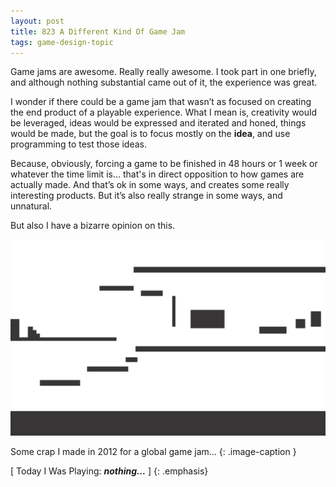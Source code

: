 ```yaml
---
layout: post
title: 823 A Different Kind Of Game Jam
tags: game-design-topic
---
```

Game jams are awesome.  Really really awesome.  I took part in one briefly, and although nothing substantial came out of it, the experience was great.

I wonder if there could be a game jam that wasn’t as focused on creating the end product of a playable experience.  What I mean is, creativity would be leveraged, ideas would be expressed and iterated and honed, things would be made, but the goal is to focus mostly on the **idea**, and use programming to test those ideas.

Because, obviously, forcing a game to be finished in 48 hours or 1 week or whatever the time limit is… that's in direct opposition to how games are actually made.  And that’s ok in some ways, and creates some really interesting products. But it’s also really strange in some ways, and unnatural.

But also I have a bizarre opinion on this.

![gamejam](/img/games/823_A_Different_Kind_Of_Game_Jam.png "Game Jam")

Some crap I made in 2012 for a global game jam...
{: .image-caption }

[ Today I Was Playing: ***nothing...*** ]
{: .emphasis}

